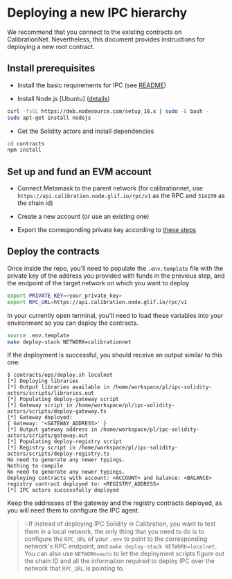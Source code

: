 # Deploying a new IPC hierarchy

We recommend that you connect to the existing contracts on CalibrationNet. Nevertheless, this document provides instructions for deploying a new root contract.

## Install prerequisites

- Install the basic requirements for IPC (see [README](../../README.md#Prerequisites))

- Install Node.js [Ubuntu] ([details](https://github.com/nodesource/distributions))

```bash
curl -fsSL https://deb.nodesource.com/setup_18.x | sudo -E bash -
sudo apt-get install nodejs
```

- Get the Solidity actors and install dependencies

```bash
cd contracts
npm install
```

## Set up and fund an EVM account

- Connect Metamask to the parent network (for calibrationnet, use `https://api.calibration.node.glif.io/rpc/v1` as the RPC and `314159` as the chain id)

- Create a new account (or use an existing one)

- Export the corresponding private key according to [these steps](https://support.metamask.io/hc/en-us/articles/360015289632-How-to-export-an-account-s-private-key)

## Deploy the contracts

Once inside the repo, you'll need to populate the `.env.template` file with the private key of the address you provided with funds in the previous step, and the endpoint of the target network on which you want to deploy

```bash
export PRIVATE_KEY=<your_private_key>
export RPC_URL=https://api.calibration.node.glif.io/rpc/v1
```

In your currently open terminal, you'll need to load these variables into your environment so you can deploy the contracts.

```bash
source .env.template
make deploy-stack NETWORK=calibrationnet
```

If the deployment is successful, you should receive an output similar to this one:

```
$ contracts/ops/deploy.sh localnet
[*] Deploying libraries
[*] Output libraries available in /home/workspace/pl/ipc-solidity-actors/scripts/libraries.out
[*] Populating deploy-gateway script
[*] Gateway script in /home/workspace/pl/ipc-solidity-actors/scripts/deploy-gateway.ts
[*] Gateway deployed:
{ Gateway: '<GATEWAY_ADDRESS>' }
[*] Output gateway address in /home/workspace/pl/ipc-solidity-actors/scripts/gateway.out
[*] Populating deploy-registry script
[*] Registry script in /home/workspace/pl/ipc-solidity-actors/scripts/deploy-registry.ts
No need to generate any newer typings.
Nothing to compile
No need to generate any newer typings.
Deploying contracts with account: <ACCOUNT> and balance: <BALANCE>
registry contract deployed to: <REGISTRY_ADDRESS>
[*] IPC actors successfully deployed
```

Keep the addresses of the gateway and the registry contracts deployed, as you will need them to configure the IPC agent.

> 💡If instead of deploying IPC Solidity in Calibration, you want to test them in a local network, the only thing that you need to do is to configure the `RPC_URL` of your `.env` to point to the corresponding network's RPC endpoint, and `make deploy-stack NETWORK=localnet`. You can also use `NETWORK=auto` to let the deployment scripts figure out the chain ID and all the information required to deploy IPC over the network that `RPC_URL` is pointing to.
